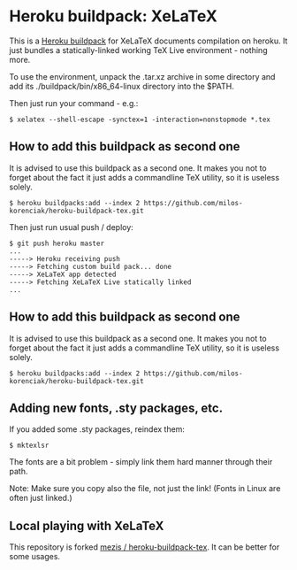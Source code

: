 Heroku buildpack: XeLaTeX
=====================

This is a [Heroku buildpack](http://devcenter.heroku.com/articles/buildpacks)
for XeLaTeX documents compilation on heroku. It just bundles a statically-linked
working TeX Live environment - nothing more.

To use the environment, unpack the .tar.xz archive in some directory and add its
./buildpack/bin/x86_64-linux directory into the $PATH.

Then just run your command - e.g.:

    $ xelatex --shell-escape -synctex=1 -interaction=nonstopmode *.tex


How to add this buildpack as second one
---------------------------------------

It is advised to use this buildpack as a second one. It makes you not to forget about the fact it
just adds a commandline TeX utility, so it is useless solely.

    $ heroku buildpacks:add --index 2 https://github.com/milos-korenciak/heroku-buildpack-tex.git

Then just run usual push / deploy:

    $ git push heroku master
    ...
    -----> Heroku receiving push
    -----> Fetching custom build pack... done
    -----> XeLaTeX app detected
    -----> Fetching XeLaTeX Live statically linked
    ...


How to add this buildpack as second one
---------------------------------------

It is advised to use this buildpack as a second one. It makes you not to forget about the fact it
just adds a commandline TeX utility, so it is useless solely.

    $ heroku buildpacks:add --index 2 https://github.com/milos-korenciak/heroku-buildpack-tex.git

Adding new fonts, .sty packages, etc.
-------------------------------------

If you added some .sty packages, reindex them:

    $ mktexlsr

The fonts are a bit problem - simply link them hard manner through their path.

Note: Make sure you copy also the file, not just the link! (Fonts in Linux are often just linked.)


Local playing with XeLaTeX
--------------------------

This repository is forked [mezis / heroku-buildpack-tex](https://github.com/milos-korenciak/heroku-buildpack-tex.git).
It can be better for some usages.


